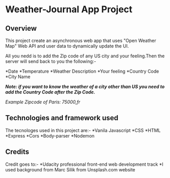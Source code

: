 # Weather-Journal App Project

## Overview

This project create an asynchronous web app that uses "Open Weather Map" Web API and user data to dynamically update the UI.

All you nedd is to add the Zip code of any US city and your feeling.Then the server will send back to you the following:-

*Date
*Temperature
*Weather Description
*Your feeling
*Country Code
*City Name

**_Note: if you want to know the weather of a city other than US you need to add the Country Code after the Zip Code._**

_Example_
_Zipcode of Paris: *75000,fr*_

## Technologies and framework used

The tecnologes used in this project are:-
*Vanila Javascript
*CSS
*HTML
*Express
*Cors
*Body-parser
\*Nodemon

## Credits

Credit goes to:-
*Udacity professional front-end web development track
*I used background from Marc Silik from Unsplash.com website
